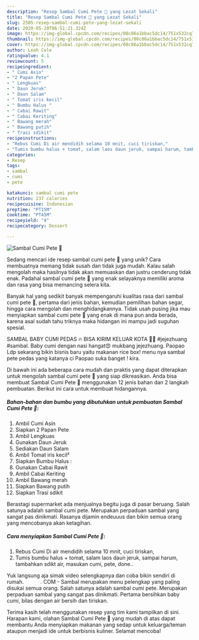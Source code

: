 ```yaml
---
description: "Resep Sambal Cumi Pete 🤤 yang Lezat Sekali"
title: "Resep Sambal Cumi Pete 🤤 yang Lezat Sekali"
slug: 2505-resep-sambal-cumi-pete-yang-lezat-sekali
date: 2020-05-20T06:51:21.324Z
image: https://img-global.cpcdn.com/recipes/08c86a1bbac5dc14/751x532cq70/sambal-cumi-pete-🤤-foto-resep-utama.jpg
thumbnail: https://img-global.cpcdn.com/recipes/08c86a1bbac5dc14/751x532cq70/sambal-cumi-pete-🤤-foto-resep-utama.jpg
cover: https://img-global.cpcdn.com/recipes/08c86a1bbac5dc14/751x532cq70/sambal-cumi-pete-🤤-foto-resep-utama.jpg
author: Leah Cole
ratingvalue: 4.1
reviewcount: 5
recipeingredient:
- " Cumi Asin"
- "2 Papan Pete"
- " Lengkuas"
- " Daun Jeruk"
- " Daun Salam"
- " Tomat iris kecil"
- " Bumbu Halus "
- " Cabai Rawit"
- " Cabai Keriting"
- " Bawang merah"
- " Bawang putih"
- " Trasi sdikit"
recipeinstructions:
- "Rebus Cumi Di air mendidih selama 10 mnit, cuci tiriskan,"
- "Tumis bumbu halus + tomat, salam laos daun jeruk, sampai harum, tambahkan sdikt air, masukan cumi, pete, done.."
categories:
- Resep
tags:
- sambal
- cumi
- pete

katakunci: sambal cumi pete 
nutrition: 237 calories
recipecuisine: Indonesian
preptime: "PT15M"
cooktime: "PT45M"
recipeyield: "4"
recipecategory: Dessert

---
```



![Sambal Cumi Pete 🤤](https://img-global.cpcdn.com/recipes/08c86a1bbac5dc14/751x532cq70/sambal-cumi-pete-🤤-foto-resep-utama.jpg)

Sedang mencari ide resep sambal cumi pete 🤤 yang unik? Cara membuatnya memang tidak susah dan tidak juga mudah. Kalau salah mengolah maka hasilnya tidak akan memuaskan dan justru cenderung tidak enak. Padahal sambal cumi pete 🤤 yang enak selayaknya memiliki aroma dan rasa yang bisa memancing selera kita.

Banyak hal yang sedikit banyak mempengaruhi kualitas rasa dari sambal cumi pete 🤤, pertama dari jenis bahan, kemudian pemilihan bahan segar, hingga cara mengolah dan menghidangkannya. Tidak usah pusing jika mau menyiapkan sambal cumi pete 🤤 yang enak di mana pun anda berada, karena asal sudah tahu triknya maka hidangan ini mampu jadi suguhan spesial.

SAMBAL BABY CUMI PEDAS 🔥 BISA KIRIM KELUAR KOTA 🤤🔥 #jejezhuang #sambal. Baby cumi dengan nasi hangat😍 mukbang jejezhuang. Paopao Ldp sekarang bikin bisnis baru yaitu makanan rice box! menu nya sambal pete pedas yang katanya ci Paopao suka banget ! kira.


Di bawah ini ada beberapa cara mudah dan praktis yang dapat diterapkan untuk mengolah sambal cumi pete 🤤 yang siap dikreasikan. Anda bisa membuat Sambal Cumi Pete 🤤 menggunakan 12 jenis bahan dan 2 langkah pembuatan. Berikut ini cara untuk membuat hidangannya.

<!--inarticleads1-->

##### Bahan-bahan dan bumbu yang dibutuhkan untuk pembuatan Sambal Cumi Pete 🤤:

1. Ambil  Cumi Asin
1. Siapkan 2 Papan Pete
1. Ambil  Lengkuas
1. Gunakan  Daun Jeruk
1. Sediakan  Daun Salam
1. Ambil  Tomat iris kecil²
1. Siapkan  Bumbu Halus :
1. Gunakan  Cabai Rawit
1. Ambil  Cabai Keriting
1. Ambil  Bawang merah
1. Siapkan  Bawang putih
1. Siapkan  Trasi sdikit


Berastagi supermarket ada menjualnya begitu juga di pasar beruang. Salah satunya adalah sambal cumi pete. Merupakan perpaduan sambal yang sangat pas dinikmati. Rasanya dijamin endeuuus dan bikin semua orang yang mencobanya akan ketagihan. 

<!--inarticleads2-->

##### Cara menyiapkan Sambal Cumi Pete 🤤:

1. Rebus Cumi Di air mendidih selama 10 mnit, cuci tiriskan,
1. Tumis bumbu halus + tomat, salam laos daun jeruk, sampai harum, tambahkan sdikt air, masukan cumi, pete, done..


Yuk langsung aja simak video selengkapnya dan coba bikin sendiri di rumah. ⠀⠀⠀⠀. COM - Sambal merupakan menu pelengkap yang paling disukai semua orang. Salah satunya adalah sambal cumi pete. Merupakan perpaduan sambal yang sangat pas dinikmati. Pertama bersihkan baby cumi, bilas dengan air bersih dan tiriskan. 

Terima kasih telah menggunakan resep yang tim kami tampilkan di sini. Harapan kami, olahan Sambal Cumi Pete 🤤 yang mudah di atas dapat membantu Anda menyiapkan makanan yang sedap untuk keluarga/teman ataupun menjadi ide untuk berbisnis kuliner. Selamat mencoba!
